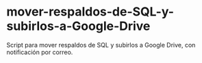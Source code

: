 # mover-respaldos-de-SQL-y-subirlos-a-Google-Drive
Script para mover respaldos de SQL y subirlos a Google Drive, con notificación por correo.
